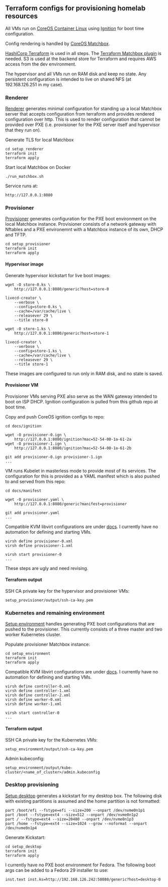 ## Terraform configs for provisioning homelab resources

All VMs run on [CoreOS Container Linux](https://coreos.com/os/docs/latest/) using [Ignition](https://coreos.com/ignition/docs/latest/) for boot time configuration.

Config rendering is handled by [CoreOS Matchbox](https://github.com/coreos/matchbox/).

[HashiCorp Terraform](https://www.hashicorp.com/products/terraform) is used in all steps. The [Terraform Matchbox plugin](https://github.com/coreos/terraform-provider-matchbox) is needed. S3 is used at the backend store for Terraform and requires AWS access from the dev environment.

The hypervisor and all VMs run on RAM disk and keep no state. Any persistent configuration is intended to live on shared NFS (at 192.168.126.251 in my case).

### Renderer

[Renderer](setup_renderer) generates minimal configuration for standing up a local Matchbox server that accepts configuration from terraform and provides rendered configuration over http.
This is used to render configuration that cannot be provided over PXE (i.e. provisioner for the PXE server itself and hypervisor that they run on).

Generate TLS for local Matchbox
```
cd setup_renderer
terraform init
terraform apply
```

Start local Matchbox on Docker
```
./run_matchbox.sh
```

Service runs at:
```
http://127.0.0.1:8080
```

### Provisioner

[Provisioner](setup_provisioner) generates configuration for the PXE boot environment on the local Matchbox instance. Provisioner consists of a network gateway with Nftables and a PXE environemnt with a Matchbox instance of its own, DHCP and TFTP.

```
cd setup_provisioner
terraform init
terraform apply
```

#### Hypervisor image

Generate hypervisor kickstart for live boot images:
```
wget -O store-0.ks \
    http://127.0.0.1:8080/generic?host=store-0

livecd-creator \
    --verbose \
    --config=store-0.ks \
    --cache=/var/cache/live \
    --releasever 29 \
    --title store-0

wget -O store-1.ks \
    http://127.0.0.1:8080/generic?host=store-1

livecd-creator \
    --verbose \
    --config=store-1.ks \
    --cache=/var/cache/live \
    --releasever 29 \
    --title store-1
```
These images are configured to run only in RAM disk, and no state is saved.

#### Provisioner VM

Provisioner VMs serving PXE also serve as the WAN gateway intended to boot on ISP DHCP. Ignition configuration is pulled from this github repo at boot time.

Copy and push CoreOS ignition configs to repo:
```
cd docs/ignition

wget -O provisioner-0.ign \
    http://127.0.0.1:8080/ignition?mac=52-54-00-1a-61-2a
wget -O provisioner-1.ign \
    http://127.0.0.1:8080/ignition?mac=52-54-00-1a-61-2b
    
git add provisioner-0.ign provisioner-1.ign
...
```

VM runs Kubelet in masterless mode to provide most of its services. The configuration for this is provided as a YAML manifest which is also pushed to and served from this repo:

```
cd docs/manifest

wget -O provisioner.yaml \
    http://127.0.0.1:8080/generic?manifest=provisioner
    
git add provisioner.yaml
...
```

Compatible KVM libvirt configurations are under [docs](docs/libvirt). I currently have no automation for defining and starting VMs.
```
virsh define provisioner-0.xml
virsh define provisioner-1.xml

virsh start provisioner-0
...
```

These steps are ugly and need revising.

#### Terraform output

SSH CA private key for the hypervisor and provisioner VMs:
```
setup_provisioner/output/ssh-ca-key.pem
```

### Kubernetes and remaining environment

[Setup environment](setup_environment) handles generating PXE boot configurations that are pushed to the provisioner. This currently consists of a three master and two worker Kubernetes cluster.

Populate provisioner Matchbox instance:
```
cd setup_environment
terraform init
terraform apply
```

Compatible KVM libvirt configurations are under [docs](docs/libvirt). I currently have no automation for defining and starting VMs.
```
virsh define controller-0.xml
virsh define controller-1.xml
virsh define controller-2.xml
virsh define worker-0.xml
virsh define worker-1.xml

virsh start controller-0
...
```

#### Terraform output

SSH CA private key for the Kubernetes VMs:
```
setup_environment/output/ssh-ca-key.pem
```

Admin kubeconfig:
```
setup_environment/output/kube-cluster/<name_of_cluster>/admin.kubeconfig
```

### Desktop provisioning

[Setup desktop](setup_desktop) generates a kickstart for my desktop box. The following disk with existing partitions is assumed and the home partition is not formatted:

```
part /boot/efi --fstype=efi --size=200 --onpart /dev/nvme0n1p1
part /boot --fstype=ext4 --size=512 --onpart /dev/nvme0n1p2
part / --fstype=ext4 --size=20480 --onpart /dev/nvme0n1p3
part /home --fstype=ext4 --size=1024 --grow --noformat --onpart /dev/nvme0n1p4
```

Generate Kickstart:
```
cd setup_desktop
terraform init
terraform apply
```

I currently have no PXE boot environment for Fedora. The following boot args can be added to a Fedora 29 installer to use:
```
inst.text inst.ks=http://192.168.126.242:58080/generic?host=desktop-0
```
